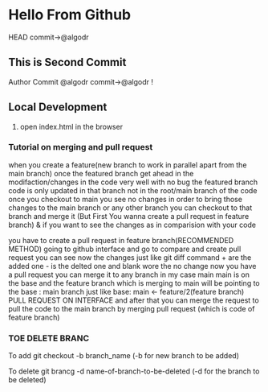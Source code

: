 # Hello From Github 
HEAD
commit->@algodr

## This is Second Commit
Author Commit @algodr
commit->@algodr !

## Local Development 
1. open index.html in the browser

### Tutorial on merging and pull request
when you create a feature(new branch to work in parallel apart from the main branch)
once the featured branch get ahead in the modifaction/changes in the code very well with no bug
the featured branch code is only updated in that branch not in the root/main  branch of the code 
once you checkout to main you see no changes in order to bring those changes to the main branch or any other branch 
you can checkout to that branch and merge it (But First You wanna create a pull request in feature branch)
& if you want to see the changes as in comparision with your code 

you have to create a pull request in feature branch(RECOMMENDED METHOD)
going  to github interface and go to compare and create pull request
you can see now the changes just like git diff command + are the added one - is the delted one and  blank wore the no change
now you have a pull request you can merge it to any branch in my case main
main is on the base and the feature branch which is merging to main will be pointing to the base : main branch
just like
base: main <- feature/2(feature branch) PULL REQUEST ON INTERFACE
and after that you can merge the request to pull the code to the main branch
by merging pull request (which is code of feature branch)

### TOE DELETE BRANC
To add
git checkout -b branch_name (-b for new branch to be added)

To delete 
git brancg -d name-of-branch-to-be-deleted
(-d for the branch to be deleted)